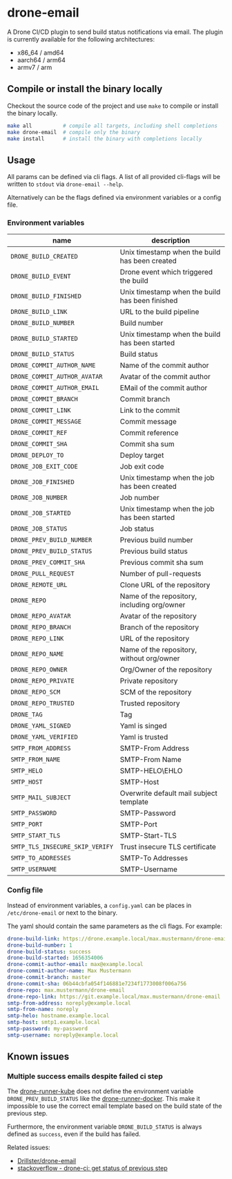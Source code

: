 # drone-email

A Drone CI/CD plugin to send build status notifications via email. The plugin is currently available for the following
architectures:

- x86_64  / amd64
- aarch64 / arm64
- armv7   / arm

## Compile or install the binary locally

Checkout the source code of the project and use `make` to compile or install the binary locally.

```bash
make all          # compile all targets, including shell completions
make drone-email  # compile only the binary
make install      # install the binary with completions locally
```

## Usage

All params can be defined via cli flags. A list of all provided cli-flags will be written to `stdout` via `drone-email
--help`.

Alternatively can be the flags defined via environment variables or a config file.

### Environment variables

| name                            | description                                     |
| ------------------------------- | ----------------------------------------------- |
| `DRONE_BUILD_CREATED`           | Unix timestamp when the build has been created  |
| `DRONE_BUILD_EVENT`             | Drone event which triggered the build           |
| `DRONE_BUILD_FINISHED`          | Unix timestamp when the build has been finished |
| `DRONE_BUILD_LINK`              | URL to the build pipeline                       |
| `DRONE_BUILD_NUMBER`            | Build number                                    |
| `DRONE_BUILD_STARTED`           | Unix timestamp when the build has been started  |
| `DRONE_BUILD_STATUS`            | Build status                                    |
| `DRONE_COMMIT_AUTHOR_NAME`      | Name of the commit author                       |
| `DRONE_COMMIT_AUTHOR_AVATAR`    | Avatar of the commit author                     |
| `DRONE_COMMIT_AUTHOR_EMAIL`     | EMail of the commit author                      |
| `DRONE_COMMIT_BRANCH`           | Commit branch                                   |
| `DRONE_COMMIT_LINK`             | Link to the commit                              |
| `DRONE_COMMIT_MESSAGE`          | Commit message                                  |
| `DRONE_COMMIT_REF`              | Commit reference                                |
| `DRONE_COMMIT_SHA`              | Commit sha sum                                  |
| `DRONE_DEPLOY_TO`               | Deploy target                                   |
| `DRONE_JOB_EXIT_CODE`           | Job exit code                                   |
| `DRONE_JOB_FINISHED`            | Unix timestamp when the job has been created    |
| `DRONE_JOB_NUMBER`              | Job number                                      |
| `DRONE_JOB_STARTED`             | Unix timestamp when the job has been started    |
| `DRONE_JOB_STATUS`              | Job status                                      |
| `DRONE_PREV_BUILD_NUMBER`       | Previous build number                           |
| `DRONE_PREV_BUILD_STATUS`       | Previous build status                           |
| `DRONE_PREV_COMMIT_SHA`         | Previous commit sha sum                         |
| `DRONE_PULL_REQUEST`            | Number of pull-requests                         |
| `DRONE_REMOTE_URL`              | Clone URL of the repository                     |
| `DRONE_REPO`                    | Name of the repository, including org/owner     |
| `DRONE_REPO_AVATAR`             | Avatar of the repository                        |
| `DRONE_REPO_BRANCH`             | Branch of the repository                        |
| `DRONE_REPO_LINK`               | URL of the repository                           |
| `DRONE_REPO_NAME`               | Name of the repository, without org/owner       |
| `DRONE_REPO_OWNER`              | Org/Owner of the repository                     |
| `DRONE_REPO_PRIVATE`            | Private repository                              |
| `DRONE_REPO_SCM`                | SCM of the repository                           |
| `DRONE_REPO_TRUSTED`            | Trusted repository                              |
| `DRONE_TAG`                     | Tag                                             |
| `DRONE_YAML_SIGNED`             | Yaml is singed                                  |
| `DRONE_YAML_VERIFIED`           | Yaml is trusted                                 |
| `SMTP_FROM_ADDRESS`             | SMTP-From Address                               |
| `SMTP_FROM_NAME`                | SMTP-From Name                                  |
| `SMTP_HELO`                     | SMTP-HELO\EHLO                                  |
| `SMTP_HOST`                     | SMTP-Host                                       |
| `SMTP_MAIL_SUBJECT`             | Overwrite default mail subject template         |
| `SMTP_PASSWORD`                 | SMTP-Password                                   |
| `SMTP_PORT`                     | SMTP-Port                                       |
| `SMTP_START_TLS`                | SMTP-Start-TLS                                  |
| `SMTP_TLS_INSECURE_SKIP_VERIFY` | Trust insecure TLS certificate                  |
| `SMTP_TO_ADDRESSES`             | SMTP-To Addresses                               |
| `SMTP_USERNAME`                 | SMTP-Username                                   |

### Config file

Instead of environment variables, a `config.yaml` can be places in
`/etc/drone-email` or next to the binary.

The yaml should contain the same parameters as the cli flags. For example:

```yaml
drone-build-link: https://drone.example.local/max.mustermann/drone-email/1
drone-build-number: 1
drone-build-status: success
drone-build-started: 1656354006
drone-commit-author-email: max@example.local
drone-commit-author-name: Max Mustermann
drone-commit-branch: master
drone-commit-sha: 06b44cbfa054f146881e7234f1773008f006a756
drone-repo: max.mustermann/drone-email
drone-repo-link: https://git.example.local/max.mustermann/drone-email
smtp-from-address: noreply@example.local
smtp-from-name: noreply
smtp-helo: hostname.example.local
smtp-host: smtp1.example.local
smtp-password: my-password
smtp-username: noreply@example.local
```

## Known issues

### Multiple success emails despite failed ci step

The [drone-runner-kube](https://github.com/drone-runners/drone-runner-kube) does not define the environment variable
`DRONE_PREV_BUILD_STATUS` like the [drone-runner-docker](https://github.com/drone-runners/drone-runner-docker). This
make it impossible to use the correct email template based on the build state of the previous step.

Furthermore, the environment variable `DRONE_BUILD_STATUS` is always defined as `success`, even if the build has failed.

Related issues:

- [Drillster/drone-email](https://github.com/Drillster/drone-email/issues/69)
- [stackoverflow - drone-ci: get status of previous step](https://stackoverflow.com/questions/73096709/drone-ci-get-status-of-previous-step)

